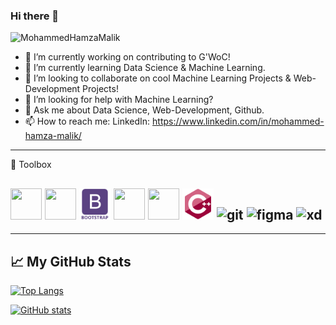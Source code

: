### Hi there 👋

<!--
**MohammedHamzaMalik/MohammedHamzaMalik** is a ✨ _special_ ✨ repository because its `README.md` (this file) appears on your GitHub profile.
-->
<!--Here are some ideas to get you started:-->
<p align="left"> <img src="https://komarev.com/ghpvc/?username=MohammedHamzaMalik&label=Profile%20views&color=green&style=plastic" alt="MohammedHamzaMalik" /> </p>

- 🔭 I’m currently working on contributing to G'WoC!
- 🌱 I’m currently learning Data Science & Machine Learning.
- 👯 I’m looking to collaborate on cool Machine Learning Projects & Web-Development Projects!
- 🤔 I’m looking for help with Machine Learning?
- 💬 Ask me about Data Science, Web-Development, Github.
- 📫 How to reach me: LinkedIn: https://www.linkedin.com/in/mohammed-hamza-malik/
<!-- 😄 Pronouns: ...
- ⚡ Fun fact: ...-->

---

🧰 Toolbox

<img src="https://cdn.worldvectorlogo.com/logos/logo-javascript.svg" height="50" width="50"/> <img src="https://cdn.worldvectorlogo.com/logos/sass-1.svg" height="50" width="50"/> <img src="https://raw.githubusercontent.com/devicons/devicon/master/icons/bootstrap/bootstrap-plain-wordmark.svg" alt="bootstrap" width="50" height="50"/> <img src="https://cdn.worldvectorlogo.com/logos/react-2.svg" height="50" width="50"/> <img src="https://cdn.worldvectorlogo.com/logos/python-5.svg" height="50" width="50"/>
<img src="https://raw.githubusercontent.com/devicons/devicon/master/icons/cplusplus/cplusplus-original.svg" alt="cplusplus" width="50" height="50"/> <img src="https://www.vectorlogo.zone/logos/git-scm/git-scm-icon.svg" alt="git" width="50" height="50"/> <img src="https://www.vectorlogo.zone/logos/figma/figma-icon.svg" alt="figma" width="50" height="50"/> <img src="https://cdn.worldvectorlogo.com/logos/adobe-xd.svg" alt="xd" width="50" height="50"/>
---

---

## &#x1f4c8; My GitHub Stats

[![Top Langs](https://github-readme-stats.vercel.app/api/top-langs/?username=MohammedHamzaMalik&hide=java,html,css&theme=react)](https://github.com/anuraghazra/github-readme-stats)

[![GitHub stats](https://github-readme-stats.vercel.app/api?username=MohammedHamzaMalik&theme=react)](https://github.com/anuraghazra/github-readme-stats)

<!-- <p><img align="center" src="https://github-readme-streak-stats.herokuapp.com/?user=mohammedhamzamalik&" alt="mohammedhamzamalik" /></p> -->
